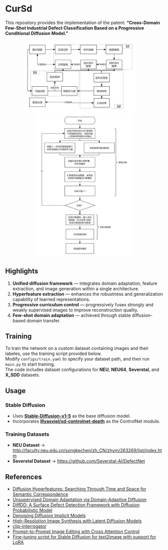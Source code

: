 # CurSd

This repository provides the implementation of the patent:  **“Cross-Domain Few-Shot Industrial Defect Classification Based on a Progressive Conditional Diffusion Model.”**
<p align="center">
  <span style="display: inline-block; vertical-align: middle;">
    <img src="images/Model_Structure.png" width="360px" />
    <br>
  </span>
  &nbsp;&nbsp;&nbsp;&nbsp;&nbsp;&nbsp; <!-- Control spacing between the two images -->
  <span style="display: inline-block; vertical-align: middle;">
    <img src="images/Training_Steps.png" width="300px" />
    <br>
  </span>
</p>


## Highlights

1. **Unified diffusion framework** — integrates domain adaptation, feature extraction, and image generation within a single architecture.  
2. **Hyperfeature extraction** — enhances the robustness and generalization capability of learned representations.  
3. **Progressive curriculum control** — progressively fuses strongly and weakly supervised images to improve reconstruction quality.  
4. **Few-shot domain adaptation** — achieved through stable diffusion–based domain transfer.

## Training
To train the network on a custom dataset containing images and their labeles, use the training script provided below.  
Modify `configs/train.yaml` to specify your dataset path, and then run `main.py` to start training.  
The code includes dataset configurations for **NEU**, **NEU64**, **Severstal**, and **X_SDD** datasets.

## Usage

### Stable Diffusion
- Uses [**Stable-Diffusion-v1-5**](https://huggingface.co/g-luo/diffusion-hyperfeatures/resolve/main/weights/aggregation_network.pt?download=true) as the base diffusion model.  
- Incorporates [**lllyasviel/sd-controlnet-depth**](https://huggingface.co/lllyasviel/sd-controlnet-depth) as the ControlNet module.

### Training Datasets
- **NEU Dataset** → http://faculty.neu.edu.cn/songkechen/zh_CN/zhym/263269/list/index.htm  
- **Severstal Dataset** → https://github.com/Severstal-AI/DefectNet

## References

- [Diffusion Hyperfeatures: Searching Through Time and Space for Semantic Correspondence](https://diffusion-hyperfeatures.github.io/)  
- [Unsupervised Domain Adaptation via Domain-Adaptive Diffusion](https://ieeexplore.ieee.org/document/10599225)  
- [DiffDD: A Surface Defect Detection Framework with Diffusion Probabilistic Model](https://www.sciencedirect.com/science/article/pii/S1474034624002854)  
- [Denoising Diffusion Implicit Models](https://openreview.net/forum?id=St1giarCHLP)  
- [High-Resolution Image Synthesis with Latent Diffusion Models](https://arxiv.org/abs/2112.10752)
- [clip-interrogator](https://github.com/pharmapsychotic/clip-interrogator-ext)
- [Prompt-to-Prompt Image Editing with Cross Attention Control](https://arxiv.org/abs/2208.01626)
- [Fine-tuning script for Stable Diffusion for text2image with support for LoRA](https://github.com/huggingface/diffusers/blob/main/examples/text_to_image/train_text_to_image_lora.py)

